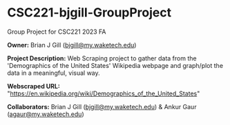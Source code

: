# CSC221-bjgill-GroupProject
Group Project for CSC221 2023 FA

__Owner:__ Brian J Gill (bjgill@my.waketech.edu)

__Project Description:__ Web Scraping project to gather data from the 'Demographics of the United States' Wikipedia webpage and graph/plot 
                         the data in a meaningful, visual way.

__Webscraped URL:__ "https://en.wikipedia.org/wiki/Demographics_of_the_United_States"

__Collaborators:__ Brian J Gill (bjgill@my.waketech.edu) & Ankur Gaur (agaur@my.waketech.edu)
